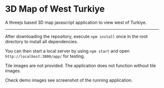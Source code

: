 # 3D Map of West Turkiye

A threejs based 3D map javascript application to view west of Turkiye.

---

After downloading the repository, execute `npm install` once in the root directory to install all dependencies.

You can then start a local server by using `npm start` and open `http://localhost:3000/app/` for testing.

Tile images are not provided. The application does not function without tile images. 

Check demo images see screenshot of the running application.
